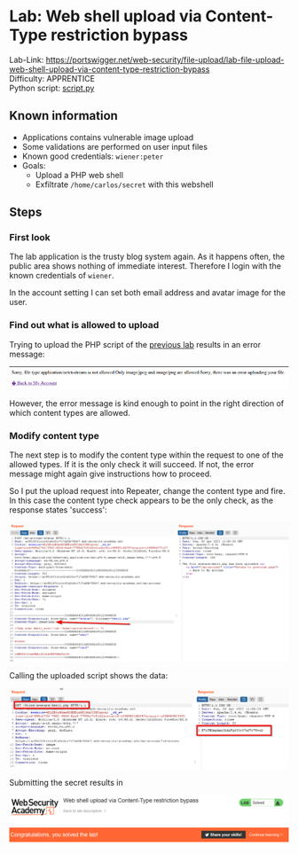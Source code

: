 # Lab: Web shell upload via Content-Type restriction bypass

Lab-Link: <https://portswigger.net/web-security/file-upload/lab-file-upload-web-shell-upload-via-content-type-restriction-bypass>  
Difficulty: APPRENTICE  
Python script: [script.py](script.py)  

## Known information

- Applications contains vulnerable image upload
- Some validations are performed on user input files
- Known good credentials: `wiener:peter`
- Goals:
  - Upload a PHP web shell
  - Exfiltrate `/home/carlos/secret` with this webshell

## Steps

### First look

The lab application is the trusty blog system again. As it happens often, the public area shows nothing of immediate interest. Therefore I login with the known credentials of `wiener`.

In the account setting I can set both email address and avatar image for the user.

### Find out what is allowed to upload

Trying to upload the PHP script of the [previous lab](../Remote_code_execution_via_web_shell_upload/README.md) results in an error message:

![upload_php_script](img/upload_php_script.png)

However, the error message is kind enough to point in the right direction of which content types are allowed. 

### Modify content type

The next step is to modify the content type within the request to one of the allowed types. If it is the only check it will succeed. If not, the error message might again give instructions how to proceed.

So I put the upload request into Repeater, change the content type and fire. In this case the content type check appears to be the only check, as the response states 'success':

![upload_successful](img/upload_successful.png)

Calling the uploaded script shows the data:

![secret_data](img/secret_data.png)

Submitting the secret results in 

![success](img/success.png)
